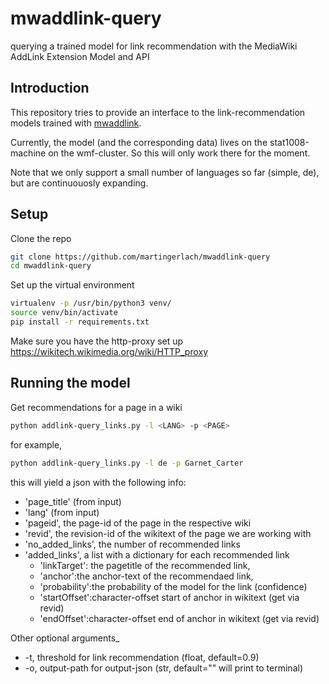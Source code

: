 # mwaddlink-query
querying a trained model for link recommendation with the MediaWiki AddLink Extension Model and API

## Introduction
This repository tries to provide an interface to the link-recommendation models trained with [mwaddlink](https://github.com/dedcode/mwaddlink).

Currently, the model (and the corresponding data) lives on the stat1008-machine on the wmf-cluster. So this will only work there for the moment.

Note that we only support a small number of languages so far (simple, de), but are continuouosly expanding. 

## Setup

Clone the repo
```bash
git clone https://github.com/martingerlach/mwaddlink-query
cd mwaddlink-query
```

Set up the virtual environment
```bash
virtualenv -p /usr/bin/python3 venv/
source venv/bin/activate
pip install -r requirements.txt
```

Make sure you have the http-proxy set up https://wikitech.wikimedia.org/wiki/HTTP_proxy


## Running the model

Get recommendations for a page in a wiki

```bash
python addlink-query_links.py -l <LANG> -p <PAGE>
```

for example,
```bash
python addlink-query_links.py -l de -p Garnet_Carter
```
this will yield a json with the following info:
- 'page_title' (from input)
- 'lang' (from input)
- 'pageid', the page-id of the page in the respective wiki
- 'revid', the revision-id of the wikitext of the page we are working with
- 'no_added_links', the number of recommended links
- 'added_links', a list with a dictionary for each recommended link
    - 'linkTarget': the pagetitle of the recommended link,
    - 'anchor':the anchor-text of the recommendaed link,
    - 'probability':the probability of the model for the link (confidence)
    - 'startOffset':character-offset start of anchor in wikitext (get via revid)
    - 'endOffset':character-offset end of anchor in wikitext (get via revid)

Other optional arguments_
- -t, threshold for link recommendation (float, default=0.9)
- -o, output-path for output-json (str, default="" will print to terminal)